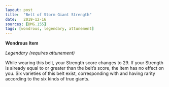 ```yaml
---
layout: post
title:  "Belt of Storm Giant Strength"
date:   2019-12-16
sources: [DMG.155]
tags: [wondrous, legendary, attunement]
---
```


**Wondrous Item**

*Legendary (requires attunement)*

While wearing this belt, your Strength score changes to 29. If your Strength is already equal to or greater than the belt’s score, the item has no effect on you. Six varieties of this belt exist, corresponding with and having rarity according to the six kinds of true giants.